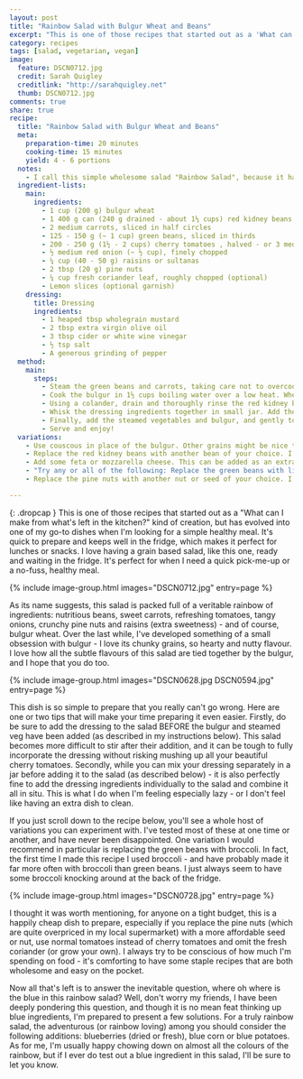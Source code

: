 ```yaml
---
layout: post
title: "Rainbow Salad with Bulgur Wheat and Beans"
excerpt: "This is one of those recipes that started out as a 'What can I make from what's left in the kitchen?' kind of creation, but has evolved into one of my go-to dishes when I'm looking for a simple healthy meal."
category: recipes
tags: [salad, vegetarian, vegan]
image:
  feature: DSCN0712.jpg
  credit: Sarah Quigley
  creditlink: "http://sarahquigley.net"
  thumb: DSCN0712.jpg
comments: true
share: true
recipe:
  title: "Rainbow Salad with Bulgur Wheat and Beans"
  meta:
    preparation-time: 20 minutes
    cooking-time: 15 minutes
    yield: 4 - 6 portions
  notes:
    - I call this simple wholesome salad "Rainbow Salad", because it has ingredients of (almost) all the colours in the rainbow. It makes a great lunch, snack or side salad, and keeps well for several days in the fridge.
  ingredient-lists:
    main:
      ingredients:
        - 1 cup (200 g) bulgur wheat
        - 1 400 g can (240 g drained - about 1⅓ cups) red kidney beans
        - 2 medium carrots, sliced in half circles
        - 125 - 150 g (~ 1 cup) green beans, sliced in thirds
        - 200 - 250 g (1½ - 2 cups) cherry tomatoes , halved - or 3 medium tomatoes, roughly chopped
        - ½ medium red onion (~ ½ cup), finely chopped
        - ¼ cup (40 - 50 g) raisins or sultanas
        - 2 tbsp (20 g) pine nuts
        - ¼ cup fresh coriander leaf, roughly chopped (optional)
        - Lemon slices (optional garnish)
    dressing:
      title: Dressing
      ingredients:
        - 1 heaped tbsp wholegrain mustard
        - 2 tbsp extra virgin olive oil
        - 3 tbsp cider or white wine vinegar
        - ½ tsp salt
        - A generous grinding of pepper
  method:
    main:
      steps:
        - Steam the green beans and carrots, taking care not to overcook them. (If you prefer your veggies in a raw untarnished state, feel free to omit this step.) Be sure to remove the steamed vegetables from the heat while they still retain a little bite. Before you set them aside, if you wish, you may rinse the vegetables in some cold water to ensure they do not cook further in their residual heat.
        - Cook the bulgur in 1½ cups boiling water over a low heat. When all the water has been absorbed, set it aside.
        - Using a colander, drain and thoroughly rinse the red kidney beans. Prepare the onions, tomatoes and coriander and place them in a large salad bowl with the raisins, pine nuts and red kidney beans.
        - Whisk the dressing ingredients together in small jar. Add the dressing to the salad bowl and toss it with the other ingredients until they are completely coated.
        - Finally, add the steamed vegetables and bulgur, and gently toss the salad once more, until all the ingredients are thoroughly mixed. Do not worry if the carrots and bulgur are still warm at this point; this salad is great either warm, room temperature or cold.
        - Serve and enjoy!
  variations:
    - Use couscous in place of the bulgur. Other grains might be nice too... What about quinoa, brown rice, or even orzo? Feel free to experiment and tell me about the results!
    - Replace the red kidney beans with another bean of your choice. I recommend chickpeas. Fried or grilled cubes of tofu might also be a delicious alternative.
    - Add some feta or mozzarella cheese. This can be added as an extra on top of all the normal ingredients, or in place of the kidney beans, if you're not a bean lover.
    - "Try any or all of the following: Replace the green beans with lightly steamed broccoli. Substitute steamed sweet potatoes or butternut squash for the carrots. Use 2 - 3 scallions in place of the red onion."
    - Replace the pine nuts with another nut or seed of your choice. I recommend pumpkin seeds, sunflower seeds or sliced almonds.

---
```


{: .dropcap }
This is one of those recipes that started out as a "What can I make from what's left in the kitchen?" kind of creation, but has evolved into one of my go-to dishes when I'm looking for a simple healthy meal. It's quick to prepare and keeps well in the fridge, which makes it perfect for lunches or snacks. I love having a grain based salad, like this one, ready and waiting in the fridge. It's perfect for when I need a quick pick-me-up or a no-fuss, healthy meal.

{% include image-group.html images="DSCN0712.jpg" entry=page %}

As its name suggests, this salad is packed full of a veritable rainbow of ingredients: nutritious beans, sweet carrots, refreshing tomatoes, tangy onions, crunchy pine nuts and raisins (extra sweetness) - and of course, bulgur wheat. Over the last while, I've developed something of a small obsession with bulgur - I love its chunky grains, so hearty and nutty flavour. I love how all the subtle flavours of this salad are tied together by the bulgur, and I hope that you do too.

{% include image-group.html images="DSCN0628.jpg DSCN0594.jpg" entry=page %}

This dish is so simple to prepare that you really can't go wrong. Here are one or two tips that will make your time preparing it even easier. Firstly, do be sure to add the dressing to the salad BEFORE the bulgur and steamed veg have been added (as described in my instructions below). This salad becomes more difficult to stir after their addition, and it can be tough to fully incorporate the dressing without risking mushing up all your beautiful cherry tomatoes. Secondly, while you can mix your dressing separately in a jar before adding it to the salad (as described below) - it is also perfectly fine to add the dressing ingredients individually to the salad and combine it all in situ. This is what I do when I'm feeling especially lazy - or I don't feel like having an extra dish to clean.

If you just scroll down to the recipe below, you'll see a whole host of variations you can experiment with. I've tested most of these at one time or another, and have never been disappointed. One variation I would recommend in particular is replacing the green beans with broccoli. In fact, the first time I made this recipe I used broccoli - and have probably made it far more often with broccoli than green beans. I just always seem to have some broccoli knocking around at the back of the fridge.

{% include image-group.html images="DSCN0728.jpg" entry=page %}

I thought it was worth mentioning, for anyone on a tight budget, this is a happily cheap dish to prepare, especially if you replace the pine nuts (which are quite overpriced in my local supermarket) with a more affordable seed or nut, use normal tomatoes instead of cherry tomatoes and omit the fresh coriander (or grow your own). I always try to be conscious of how much I'm spending on food - it's comforting to have some staple recipes that are both wholesome and easy on the pocket.

Now all that's left is to answer the inevitable question, where oh where is the blue in this rainbow salad?  Well, don't worry my friends, I have been deeply pondering this question, and though it is no mean feat thinking up blue ingredients, I'm prepared to present a few solutions. For a truly rainbow salad, the adventurous (or rainbow loving) among you should consider the following additions: blueberries (dried or fresh), blue corn or blue potatoes. As for me, I'm usually happy chowing down on almost all the colours of the rainbow, but if I ever do test out a blue ingredient in this salad, I'll be sure to let you know.
